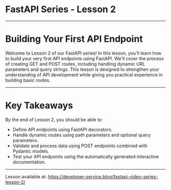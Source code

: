 # FastAPI Series - Lesson 2

---

# Building Your First API Endpoint
Welcome to Lesson 2 of our FastAPI series! 
In this lesson, you'll learn how to build your very first API endpoints using FastAPI. 
We'll cover the process of creating GET and POST routes, including handling dynamic URL parameters and query strings. 
This lesson is designed to strengthen your understanding of API development while giving you practical experience in building basic routes.

---

# Key Takeaways
By the end of Lesson 2, you should be able to:
- Define API endpoints using FastAPI decorators.
- Handle dynamic routes using path parameters and optional query parameters.
- Validate and process data using POST endpoints combined with Pydantic models.
- Test your API endpoints using the automatically generated interactive documentation.

---

Lesson available at: https://developer-service.blog/fastapi-video-series-lesson-2/
